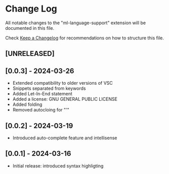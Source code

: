 # Change Log

All notable changes to the "ml-language-support" extension will be documented in this file.

Check [Keep a Changelog](http://keepachangelog.com/) for recommendations on how to structure this file.

## [UNRELEASED]

## [0.0.3] - 2024-03-26
- Extended compatibility to older versions of VSC
- Snippets separated from keywords
- Added Let-In-End statement
- Added a license: GNU GENERAL PUBLIC LICENSE
- Added folding
- Removed autocloing for "'"

## [0.0.2] - 2024-03-19
- Introduced auto-complete feature and intellisense

## [0.0.1] - 2024-03-16
- Initial release: introduced syntax highligting